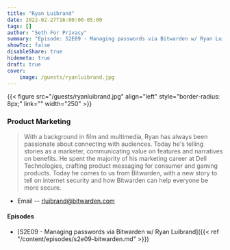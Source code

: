 ```yaml
---
title: "Ryan Luibrand"
date: 2022-02-27T16:00:00-05:00
tags: []
author: "Seth For Privacy"
summary: "Episode: S2E09 - Managing passwords via Bitwarden w/ Ryan Luibrand"
showToc: false
disableShare: true
hidemeta: true
draft: true
cover:
    image: /guests/ryanluibrand.jpg
---
```


{{< figure src="/guests/ryanluibrand.jpg" align="left" style="border-radius: 8px;" link="" width="250" >}}

### Product Marketing

> With a background in film and multimedia, Ryan has always been passionate about connecting with audiences.  Today he's telling stories as a marketer, communicating value on features and narratives on benefits.  He spent the majority of his marketing career at Dell Technologies, crafting product messaging for consumer and gaming products.  Today he comes to us from Bitwarden, with a new story to tell on internet security and how Bitwarden can help everyone be more secure.

- Email -- [rluibrand@bitwarden.com](mailto:rluibrand@bitwarden.com)

#### Episodes

- [S2E09 - Managing passwords via Bitwarden w/ Ryan Luibrand]({{< ref "/content/episodes/s2e09-bitwarden.md" >}})
